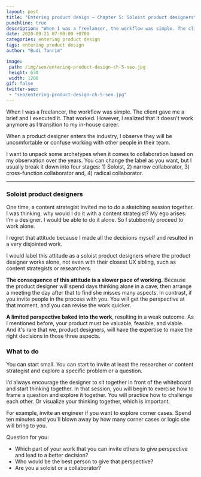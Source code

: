 ```yaml
---
layout: post
title: "Entering product design – Chapter 5: Soloist product designers"
punchline: true
description: "When I was a freelancer, the workflow was simple. The client gave me a brief and I executed it. That worked. However, I realized I can't work like that anymore as I transition to my in-house career."
date: 2020-09-21 07:00:00 +0700
categories: entering product design
tags: entering product design
author: "Budi Tanrim"

image:
 path: /img/seo/entering-product-design-ch-5-seo.jpg
 height: 630
 width: 1200
gif: false
twitter-seo: 
 - "seo/entering-product-design-ch-5-seo.jpg"
---
```


When I was a freelancer, the workflow was simple. The client gave me a brief and I executed it. That worked. However, I realized that it doesn't work anymore as I transition to my in-house career.

When a product designer enters the industry, I observe they will be uncomfortable or confuse working with other people in their team.

I want to unpack some archetypes when it comes to collaboration based on my observation over the years. You can change the label as you want, but I usually break it down into four stages: 1) Soloist, 2) narrow collaborator, 3) cross-function collaborator and, 4) radical collaborator.

---

### Soloist product designers
One time, a content strategist invited me to do a sketching session together. I was thinking, why would I do it with a content strategist? My ego arises: I’m a designer. I would be able to do it alone. So I stubbornly proceed to work alone. 

I regret that attitude because I made all the decisions myself and resulted in a very disjointed work.

I would label this attitude as a soloist product designers where the product designer works alone, not even with their closest UX sibling, such as content strategists or researchers.

**The consequence of this attitude is a slower pace of working.** Because the product designer will spend days thinking alone in a cave, then arrange a meeting the day after that to find she misses many aspects. In contrast, if you invite people in the process with you. You will get the perspective at that moment, and you can revise the work quicker.

**A limited perspective baked into the work**, resulting in a weak outcome. As I mentioned before, your product must be valuable, feasible, and viable. And it's rare that we, product designers, will have the expertise to make the right decisions in those three aspects.


### What to do
You can start small. You can start to invite at least the researcher or content strategist and explore a specific problem or a question.

I’d always encourage the designer to sit together in front of the whiteboard and start thinking together. In that session, you will begin to exercise how to frame a question and explore it together. You will practice how to challenge each other. Or visualize your thinking together, which is important.

For example, invite an engineer if you want to explore corner cases. Spend ten minutes and you'll blown away by how many corner cases or logic she will bring to you.

Question for you: 
- Which part of your work that you can invite others to give perspective and lead to a better decision?
- Who would be the best person to give that perspective?
- Are you a soloist or a collaborator?









